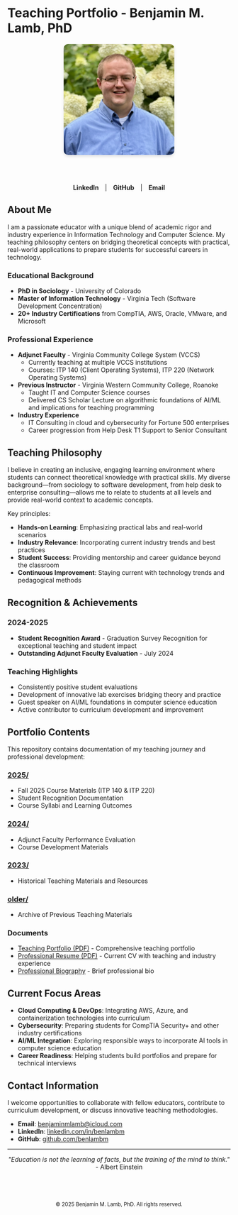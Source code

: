 # Teaching Portfolio - Benjamin M. Lamb, PhD

<div align="center">
  <img src="BenLamb.png" alt="Ben Lamb" width="250" style="border-radius: 10px; box-shadow: 0 4px 6px rgba(0, 0, 0, 0.1);">
  
  <br><br>
  
  <a href="https://www.linkedin.com/in/benlambm/" style="text-decoration: none; margin: 0 10px;">
    <strong>LinkedIn</strong>
  </a> |
  <a href="https://github.com/benlambm" style="text-decoration: none; margin: 0 10px;">
    <strong>GitHub</strong>
  </a> |
  <a href="mailto:benjaminmlamb@icloud.com" style="text-decoration: none; margin: 0 10px;">
    <strong>Email</strong>
  </a>
</div>

## About Me

I am a passionate educator with a unique blend of academic rigor and industry experience in Information Technology and Computer Science. My teaching philosophy centers on bridging theoretical concepts with practical, real-world applications to prepare students for successful careers in technology.

### Educational Background
- **PhD in Sociology** - University of Colorado
- **Master of Information Technology** - Virginia Tech (Software Development Concentration)
- **20+ Industry Certifications** from CompTIA, AWS, Oracle, VMware, and Microsoft

### Professional Experience
- **Adjunct Faculty** - Virginia Community College System (VCCS)
  - Currently teaching at multiple VCCS institutions
  - Courses: ITP 140 (Client Operating Systems), ITP 220 (Network Operating Systems)
- **Previous Instructor** - Virginia Western Community College, Roanoke
  - Taught IT and Computer Science courses
  - Delivered CS Scholar Lecture on algorithmic foundations of AI/ML and implications for teaching programming
- **Industry Experience**
  - IT Consulting in cloud and cybersecurity for Fortune 500 enterprises
  - Career progression from Help Desk T1 Support to Senior Consultant

## Teaching Philosophy

I believe in creating an inclusive, engaging learning environment where students can connect theoretical knowledge with practical skills. My diverse background—from sociology to software development, from help desk to enterprise consulting—allows me to relate to students at all levels and provide real-world context to academic concepts.

Key principles:
- **Hands-on Learning**: Emphasizing practical labs and real-world scenarios
- **Industry Relevance**: Incorporating current industry trends and best practices
- **Student Success**: Providing mentorship and career guidance beyond the classroom
- **Continuous Improvement**: Staying current with technology trends and pedagogical methods

## Recognition & Achievements

### 2024-2025
- **Student Recognition Award** - Graduation Survey Recognition for exceptional teaching and student impact
- **Outstanding Adjunct Faculty Evaluation** - July 2024

### Teaching Highlights
- Consistently positive student evaluations
- Development of innovative lab exercises bridging theory and practice
- Guest speaker on AI/ML foundations in computer science education
- Active contributor to curriculum development and improvement

## Portfolio Contents

This repository contains documentation of my teaching journey and professional development:

### [2025/](./2025)
- Fall 2025 Course Materials (ITP 140 & ITP 220)
- Student Recognition Documentation
- Course Syllabi and Learning Outcomes

### [2024/](./2024)
- Adjunct Faculty Performance Evaluation
- Course Development Materials

### [2023/](./2023)
- Historical Teaching Materials and Resources

### [older/](./older)
- Archive of Previous Teaching Materials

### Documents
- [Teaching Portfolio (PDF)](./BenjaminLamb_TeachingPortfolio.pdf) - Comprehensive teaching portfolio
- [Professional Resume (PDF)](./BenjaminLamb_Resume.pdf) - Current CV with teaching and industry experience
- [Professional Biography](./BenLamb-bio.txt) - Brief professional bio

## Current Focus Areas

- **Cloud Computing & DevOps**: Integrating AWS, Azure, and containerization technologies into curriculum
- **Cybersecurity**: Preparing students for CompTIA Security+ and other industry certifications
- **AI/ML Integration**: Exploring responsible ways to incorporate AI tools in computer science education
- **Career Readiness**: Helping students build portfolios and prepare for technical interviews

## Contact Information

I welcome opportunities to collaborate with fellow educators, contribute to curriculum development, or discuss innovative teaching methodologies.

- **Email**: benjaminmlamb@icloud.com
- **LinkedIn**: [linkedin.com/in/benlambm](https://www.linkedin.com/in/benlambm/)
- **GitHub**: [github.com/benlambm](https://github.com/benlambm)

---

<div align="center">
  <i>"Education is not the learning of facts, but the training of the mind to think."</i> - Albert Einstein
  
  <br><br>
  
  <sub>© 2025 Benjamin M. Lamb, PhD. All rights reserved.</sub>
</div>
